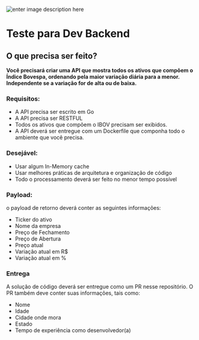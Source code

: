 

![enter image description here](https://blog.guru.com.vc/wp-content/uploads/2020/05/logo-png.png)

# Teste para Dev Backend

## O que precisa ser feito?

**Você precisará criar uma API que mostra todos os ativos que compõem o Índice Bovespa, ordenando pela maior variação diária para a menor. Independente se a variação for de alta ou de baixa.**

### Requisitos:

 - A API precisa ser escrito em Go
 -  A API precisa ser RESTFUL
 - Todos os ativos que compõem o IBOV precisam ser exibidos.
 - A API deverá ser entregue com um Dockerfile que componha todo o ambiente que você precisa.

### Desejável:
  - Usar algum In-Memory cache
  - Usar melhores práticas de arquitetura e organização de código
  - Todo o processamento deverá ser feito no menor tempo possível

### Payload:
o payload de retorno deverá conter as seguintes informações:

- Ticker do ativo
- Nome da empresa
- Preço de Fechamento
- Preço de Abertura
- Preço atual
- Variação atual em R$
- Variação atual em %

### Entrega
A solução de código deverá ser entregue como um PR nesse repositório. O PR também deve conter suas informações, tais como:
- Nome
- Idade
- Cidade onde mora
- Estado
- Tempo de experiência como desenvolvedor(a)
